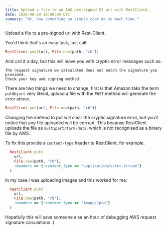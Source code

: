 ```yaml
---
title: Upload a file to an AWS pre-signed S3 url with RestClient.
date: 2020-08-29 10:00:00 UTC
summary: "Or, how something so simple cost me so much time."
---
```


Upload a file to a pre-signed url with Rest-Client.

You'd think that's an easy task, just call:

```ruby
RestClient.post(url, File.new(path, "rb"))
```

And call it a day, but this will leave you with cryptic error messages such as:

```
The request signature we calculated does not match the signature you provided.
Check your key and signing method.
```

There are two things we need to change, first is that Amazon taks the term `putObject` very literal, upload a file with the `POST` method will generate the error above.

```ruby
RestClient.put(url, File.new(path, "rb"))
```

Changing the method to put will clear the cryptic signature error, but you'll notice that any file uploaded will be corrupt. This because RestClient uploads the file as `multipart/form-data`, which is not recognised as a binary file by AWS.

To fix this provide a `content-type` header to RestClient, for example.

```ruby
  RestClient.put(
    url,
    File.new(path, "rb"),
    :headers => {:content_type => "application/octet-stream"}
  )
```

In my case I was uploading images and this worked for me:

```ruby
  RestClient.put(
    url,
    File.new(path, "rb"),
    :headers => {:content_type => "image/jpeg"}
  )
```

Hopefully this will save someone else an hour of debugging AWS request signature calculations :)
